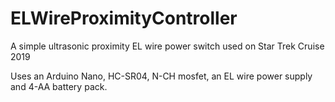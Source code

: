 # ELWireProximityController
A simple ultrasonic proximity EL wire power switch used on Star Trek Cruise 2019

Uses an Arduino Nano, HC-SR04, N-CH mosfet, an EL wire power supply and 4-AA battery pack.
